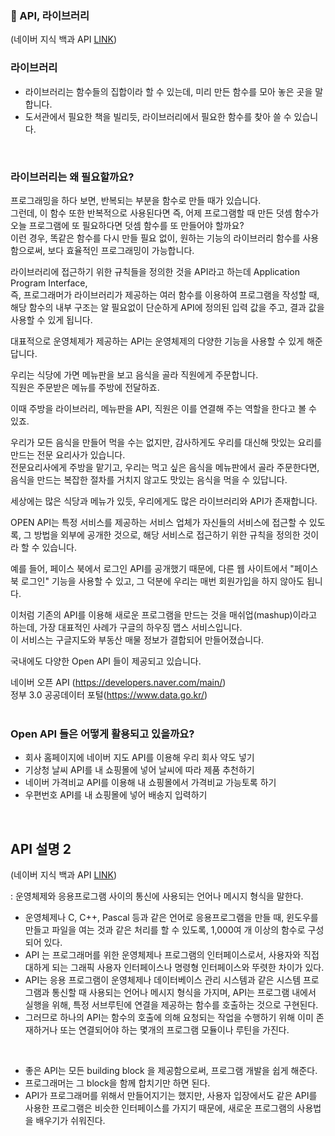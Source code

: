 ### 💎 API, 라이브러리
(네이버 지식 백과 API [LINK](https://terms.naver.com/entry.naver?docId=4383195&cid=59941&categoryId=59941))

### 라이브러리
* 라이브러리는 함수들의 집합이라 할 수 있는데, 미리 만든 함수를 모아 놓은 곳을 말합니다.
* 도서관에서 필요한 책을 빌리듯, 라이브러리에서 필요한 함수를 찾아 쓸 수 있습니다.
</br>

### 라이브러리는 왜 필요할까요?

프로그래밍을 하다 보면, 반복되는 부분을 함수로 만들 때가 있습니다.    
그런데, 이 함수 또한 반복적으로 사용된다면 즉, 어제 프로그램할 때 만든 덧셈 함수가 오늘 프로그램에 또 필요하다면 덧셈 함수를 또 만들어야 할까요?    
이런 경우, 똑같은 함수를 다시 만들 필요 없이, 원하는 기능의 라이브러리 함수를 사용함으로써, 보다 효율적인 프로그래밍이 가능합니다.    

라이브러리에 접근하기 위한 규칙들을 정의한 것을 API라고 하는데 Application Program Interface,       
즉, 프로그래머가 라이브러리가 제공하는 여러 함수를 이용하여 프로그램을 작성할 때, 해당 함수의 내부 구조는 알 필요없이 단순하게 API에 정의된 입력 값을 주고, 결과 값을 사용할 수 있게 됩니다.     

대표적으로 운영체제가 제공하는 API는 운영체제의 다양한 기능을 사용할 수 있게 해준답니다.    

우리는 식당에 가면 메뉴판을 보고 음식을 골라 직원에게 주문합니다.    
직원은 주문받은 메뉴를 주방에 전달하죠.    

이때 주방을 라이브러리, 메뉴판을 API, 직원은 이를 연결해 주는 역할을 한다고 볼 수 있죠.    

우리가 모든 음식을 만들어 먹을 수는 없지만, 감사하게도 우리를 대신해 맛있는 요리를 만드는 전문 요리사가 있습니다.    
전문요리사에게 주방을 맡기고, 우리는 먹고 싶은 음식을 메뉴판에서 골라 주문한다면, 음식을 만드는 복잡한 절차를 거치지 않고도 맛있는 음식을 먹을 수 있답니다.   

세상에는 많은 식당과 메뉴가 있듯, 우리에게도 많은 라이브러리와 API가 존재합니다.    

OPEN API는 특정 서비스를 제공하는 서비스 업체가 자신들의 서비스에 접근할 수 있도록, 그 방법을 외부에 공개한 것으로, 해당 서비스로 접근하기 위한 규칙을 정의한 것이라 할 수 있습니다.    

예를 들어, 페이스 북에서 로그인 API를 공개했기 때문에, 다른 웹 사이트에서 "페이스 북 로그인" 기능을 사용할 수 있고, 그 덕분에 우리는 매번 회원가입을 하지 않아도 됩니다.

이처럼 기존의 API를 이용해 새로운 프로그램을 만드는 것을 매쉬업(mashup)이라고 하는데, 가장 대표적인 사례가 구글의 하우징 맵스 서비스입니다.    
이 서비스는 구글지도와 부동산 매물 정보가 결합되어 만들어졌습니다.

국내에도 다양한 Open API 들이 제공되고 있습니다.

네이버 오픈 API (https://developers.naver.com/main/)     
정부 3.0 공공데이터 포털(https://www.data.go.kr/)    
</br>

### Open API 들은 어떻게 활용되고 있을까요?
* 회사 홈페이지에 네이버 지도 API를 이용해 우리 회사 약도 넣기
* 기상청 날씨 API를 내 쇼핑몰에 넣어 날씨에 따라 제품 추천하기
* 네이버 가격비교 API를 이용해 내 쇼핑몰에서 가격비교 가능토록 하기
* 우편번호 API를 내 쇼핑몰에 넣어 배송지 입력하기
</br>

## API 설명 2
(네이버 지식 백과 API [LINK](https://terms.naver.com/entry.naver?docId=1179553&ref=y&cid=40942&categoryId=32837))    

: 운영체제와 응용프로그램 사이의 통신에 사용되는 언어나 메시지 형식을 말한다.    

* 운영체제나 C, C++, Pascal 등과 같은 언어로 응용프로그램을 만들 때, 윈도우를 만들고 파일을 여는 것과 같은 처리를 할 수 있도록, 1,000여 개 이상의 함수로 구성되어 있다.
* API 는 프로그래머를 위한 운영체제나 프로그램의 인터페이스로서, 사용자와 직접 대하게 되는 그래픽 사용자 인터페이스나 명령형 인터페이스와 뚜렷한 차이가 있다.
* API는 응용 프로그램이 운영체제나 데이터베이스 관리 시스템과 같은 시스템 프로그램과 통신할 때 사용되는 언어나 메시지 형식을 가지며, API는 프로그램 내에서 실행을 위해, 특정 서브루틴에 연결을 제공하는 함수를 호출하는 것으로 구현된다.
* 그러므로 하나의 API는 함수의 호출에 의해 요청되는 작업을 수행하기 위해 이미 존재하거나 또는 연결되어야 하는 몇개의 프로그램 모듈이나 루틴을 가진다.
</br>

* 좋은 API는 모든 building block 을 제공함으로써, 프로그램 개발을 쉽게 해준다. 
* 프로그래머는 그 block을 함께 합치기만 하면 된다. 
* API가 프로그래머를 위해서 만들어지기는 했지만, 사용자 입장에서도 같은 API를 사용한 프로그램은 비슷한 인터페이스를 가지기 때문에, 새로운 프로그램의 사용법을 배우기가 쉬워진다. 
